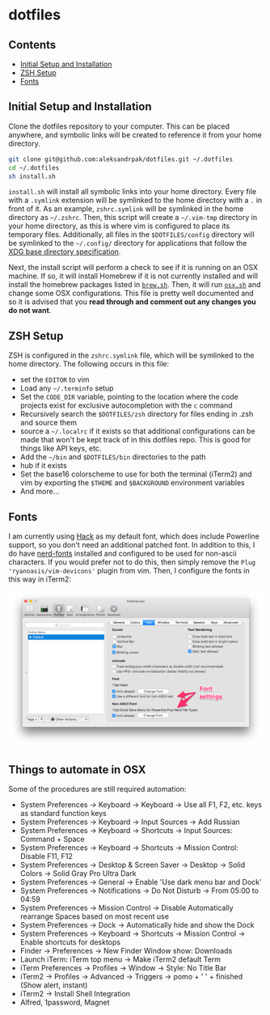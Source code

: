 # dotfiles

## Contents

+ [Initial Setup and Installation](#initial-setup-and-installation)
+ [ZSH Setup](#zsh-setup)
+ [Fonts](#fonts)

## Initial Setup and Installation

Clone the dotfiles repository to your computer. This can be placed anywhere, and symbolic links will be created to reference it from your home directory.

```bash
git clone git@github.com:aleksandrpak/dotfiles.git ~/.dotfiles
cd ~/.dotfiles
sh install.sh
```

`install.sh` will install all symbolic links into your home directory. Every file with a `.symlink` extension will be symlinked to the home directory with a `.` in front of it. As an example, `zshrc.symlink` will be symlinked in the home directory as `~/.zshrc`. Then, this script will create a `~/.vim-tmp` directory in your home directory, as this is where vim is configured to place its temporary files. Additionally, all files in the `$DOTFILES/config` directory will be symlinked to the `~/.config/` directory for applications that follow the [XDG base directory specification](http://standards.freedesktop.org/basedir-spec/basedir-spec-latest.html).

Next, the install script will perform a check to see if it is running on an OSX machine. If so, it will install Homebrew if it is not currently installed and will install the homebrew packages listed in [`brew.sh`](install/brew.sh). Then, it will run [`osx.sh`](install/osx.sh) and change some OSX configurations. This file is pretty well documented and so it is advised that you __read through and comment out any changes you do not want__.

## ZSH Setup

ZSH is configured in the `zshrc.symlink` file, which will be symlinked to the home directory. The following occurs in this file:

* set the `EDITOR` to vim
* Load any `~/.terminfo` setup
* Set the `CODE_DIR` variable, pointing to the location where the code projects exist for exclusive autocompletion with the `c` command
* Recursively search the `$DOTFILES/zsh` directory for files ending in .zsh and source them
* source a `~/.localrc` if it exists so that additional configurations can be made that won't be kept track of in this dotfiles repo. This is good for things like API keys, etc.
* Add the `~/bin` and `$DOTFILES/bin` directories to the path
* hub if it exists
* Set the base16 colorscheme to use for both the terminal (iTerm2) and vim by exporting the `$THEME` and `$BACKGROUND` environment variables
* And more...

## Fonts

I am currently using [Hack](http://sourcefoundry.org/hack/) as my default font, which does include Powerline support, so you don't need an additional patched font. In addition to this, I do have [nerd-fonts](https://github.com/ryanoasis/nerd-fonts) installed and configured to be used for non-ascii characters. If you would prefer not to do this, then simply remove the `Plug 'ryanoasis/vim-devicons'` plugin from vim. Then, I configure the fonts in this way in iTerm2:

![](iterm-fonts-config.png)

## Things to automate in OSX

Some of the procedures are still required automation:

* System Preferences -> Keyboard -> Keyboard -> Use all F1, F2, etc. keys as standard function keys
* System Preferences -> Keyboard -> Input Sources -> Add Russian
* System Preferences -> Keyboard -> Shortcuts -> Input Sources: Command + Space
* System Preferences -> Keyboard -> Shortcuts -> Mission Control: Disable F11, F12
* System Preferences -> Desktop & Screen Saver -> Desktop -> Solid Colors -> Solid Gray Pro Ultra Dark
* System Preferences -> General -> Enable 'Use dark menu bar and Dock'
* System Preferences -> Notifications -> Do Not Disturb -> From 05:00 to 04:59
* System Preferences -> Mission Control -> Disable Automatically rearrange Spaces based on most recent use
* System Preferences -> Dock -> Automatically hide and show the Dock
* System Preferences -> Keyboard -> Shortcuts -> Mission Control -> Enable shortcuts for desktops
* Finder -> Preferences -> New Finder Window show: Downloads
* Launch iTerm: iTerm top menu -> Make iTerm2 default Term
* iTerm Preferences -> Profiles -> Window -> Style: No Title Bar
* iTerm2 -> Profiles -> Advanced -> Triggers -> pomo + ' ' + finished (Show alert, instant)
* iTerm2 -> Install Shell Integration
* Alfred, 1password, Magnet
